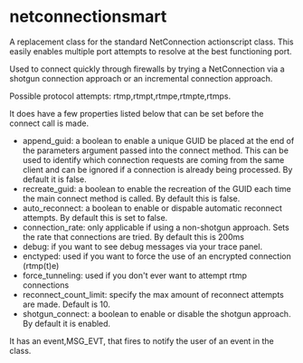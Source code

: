 netconnectionsmart
==================

A replacement class for the standard NetConnection actionscript class. This easily enables multiple port attempts to resolve at the best functioning port. 

Used to connect quickly through firewalls by trying a NetConnection via a shotgun connection approach or an incremental connection approach.

Possible protocol attempts: rtmp,rtmpt,rtmpe,rtmpte,rtmps.

It does have a few properties listed below that can be set before the connect call is made.

* append_guid: a boolean to enable a unique GUID be placed at the end of the parameters argument passed into the connect method. 
This can be used to identify which connection requests are coming from the same client and can be ignored if a connection is already being processed. By default it is false.
* recreate_guid: a boolean to enable the recreation of the GUID each time the main connect method is called. By default this is false.
* auto_reconnect: a boolean to enable or dispable automatic reconnect attempts. By default this is set to false. 
* connection_rate: only applicable if using a non-shotgun approach. Sets the rate that connections are tried. By default this is 200ms 
* debug: if you want to see debug messages via your trace panel.
* enctyped: used if you want to force the use of an encrypted connection (rtmp(t)e) 
* force_tunneling: used if you don't ever want to attempt rtmp connections 
* reconnect_count_limit: specify the max amount of reconnect attempts are made. Default is 10. 
* shotgun_connect: a boolean to enable or disable the shotgun approach. By default it is enabled. 

It has an event,MSG_EVT, that fires to notify the user of an event in the class.
